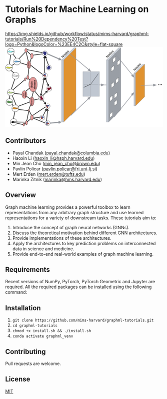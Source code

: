 # Tutorials for Machine Learning on Graphs
https://img.shields.io/github/workflow/status/mims-harvard/graphml-tutorials/Run%20Dependency%20Test?logo=Python&logoColor=%23EE4C2C&style=flat-square
![graph-ML](./graphML.png)

## Contributors

- Payal Chandak (payal.chandak@columbia.edu)
- Haoxin Li (haoxin_li@hsph.harvard.edu)
- Min Jean Cho (min_jean_cho@brown.edu)
- Pavlin Policar (pavlin.policar@fri.uni-lj.si)
- Mert Erden (mert.erden@tufts.edu)
- Marinka Zitnik (marinka@hms.harvard.edu)

## Overview

Graph machine learning provides a powerful toolbox to learn representations from any arbitrary graph structure and use learned representations for a variety of downstream tasks. These tutorials aim to:

1. Introduce the concept of graph neural networks (GNNs).
2. Discuss the theoretical motivation behind different GNN architectures.
3. Provide implementations of these architectures.
4. Apply the architectures to key prediction problems on interconnected data in science and medicine.
5. Provide end-to-end real-world examples of graph machine learning.

## Requirements

Recent versions of NumPy, PyTorch, PyTorch Geometric and Jupyter are required. All the required packages can be installed using the following command:

## Installation

1. `git clone https://github.com/mims-harvard/graphml-tutorials.git`
2. `cd graphml-tutorials`
3. `chmod +x install.sh && ./install.sh`
4. `conda activate graphml_venv`

## Contributing

Pull requests are welcome.

## License

[MIT](https://choosealicense.com/licenses/mit/)
